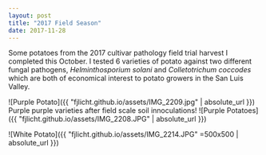 ```yaml
---
layout: post
title: "2017 Field Season"
date: 2017-11-28
---
```


Some potatoes from the 2017 cultivar pathology field trial harvest I completed this October. I tested 6 varieties of potato against two different fungal pathogens, *Helminthosporium solani* and *Colletotrichum coccodes* which are both of economical interest to potato growers in the San Luis Valley.


![Purple Potato]({{ "fjlicht.github.io/assets/IMG_2209.jpg" | absolute_url }})
Purple purple varieties after field scale soil innoculations!
![Purple Potatoes]({{ "fjlicht.github.io/assets/IMG_2208.JPG" | absolute_url }})

![White Potato]({{ "fjlicht.github.io/assets/IMG_2214.JPG" =500x500 | absolute_url }})

